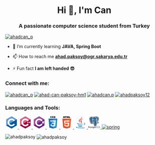 <h1 align="center">Hi 👋, I'm Can</h1>
<h3 align="center">A passionate computer science student from Turkey</h3>

<p align="left"> <a href="https://twitter.com/ahadcan_p" target="blank"><img src="https://img.shields.io/twitter/follow/ahadcan_p?logo=twitter&style=for-the-badge" alt="ahadcan_p" /></a> </p>

- 🌱 I’m currently learning **JAVA, Spring Boot**

- 📫 How to reach me **ahad.paksoy@ogr.sakarya.edu.tr**

- ⚡ Fun fact **I am left handed 😎**

<h3 align="left">Connect with me:</h3>
<p align="left">
<a href="https://twitter.com/ahadcan_p" target="blank"><img align="center" src="https://raw.githubusercontent.com/rahuldkjain/github-profile-readme-generator/master/src/images/icons/Social/twitter.svg" alt="ahadcan_p" height="30" width="40" /></a>
<a href="https://linkedin.com/in/ahad-can-paksoy-hm1" target="blank"><img align="center" src="https://raw.githubusercontent.com/rahuldkjain/github-profile-readme-generator/master/src/images/icons/Social/linked-in-alt.svg" alt="ahad-can-paksoy-hm1" height="30" width="40" /></a>
<a href="https://instagram.com/ahadcan.p" target="blank"><img align="center" src="https://raw.githubusercontent.com/rahuldkjain/github-profile-readme-generator/master/src/images/icons/Social/instagram.svg" alt="ahadcan.p" height="30" width="40" /></a>
<a href="https://www.hackerrank.com/ahadpaksoy12" target="blank"><img align="center" src="https://raw.githubusercontent.com/rahuldkjain/github-profile-readme-generator/master/src/images/icons/Social/hackerrank.svg" alt="ahadpaksoy12" height="30" width="40" /></a>
</p>

<h3 align="left">Languages and Tools:</h3>
<p align="left"> <a href="https://www.cprogramming.com/" target="_blank" rel="noreferrer"> <img src="https://raw.githubusercontent.com/devicons/devicon/master/icons/c/c-original.svg" alt="c" width="40" height="40"/> </a> <a href="https://www.w3schools.com/cpp/" target="_blank" rel="noreferrer"> <img src="https://raw.githubusercontent.com/devicons/devicon/master/icons/cplusplus/cplusplus-original.svg" alt="cplusplus" width="40" height="40"/> </a> <a href="https://www.w3schools.com/cs/" target="_blank" rel="noreferrer"> <img src="https://raw.githubusercontent.com/devicons/devicon/master/icons/csharp/csharp-original.svg" alt="csharp" width="40" height="40"/> </a> <a href="https://www.w3schools.com/css/" target="_blank" rel="noreferrer"> <img src="https://raw.githubusercontent.com/devicons/devicon/master/icons/css3/css3-original-wordmark.svg" alt="css3" width="40" height="40"/> </a> <a href="https://www.w3.org/html/" target="_blank" rel="noreferrer"> <img src="https://raw.githubusercontent.com/devicons/devicon/master/icons/html5/html5-original-wordmark.svg" alt="html5" width="40" height="40"/> </a> <a href="https://www.java.com" target="_blank" rel="noreferrer"> <img src="https://raw.githubusercontent.com/devicons/devicon/master/icons/java/java-original.svg" alt="java" width="40" height="40"/> </a> <a href="https://www.postgresql.org" target="_blank" rel="noreferrer"> <img src="https://raw.githubusercontent.com/devicons/devicon/master/icons/postgresql/postgresql-original-wordmark.svg" alt="postgresql" width="40" height="40"/> </a> <a href="https://spring.io/" target="_blank" rel="noreferrer"> <img src="https://www.vectorlogo.zone/logos/springio/springio-icon.svg" alt="spring" width="40" height="40"/> </a> </p>

<p><img align="left" src="https://github-readme-stats.vercel.app/api/top-langs?username=ahadpaksoy&show_icons=true&locale=en&layout=compact" alt="ahadpaksoy" /></p>

<p>&nbsp;<img align="center" src="https://github-readme-stats.vercel.app/api?username=ahadpaksoy&show_icons=true&locale=en" alt="ahadpaksoy" /></p>
